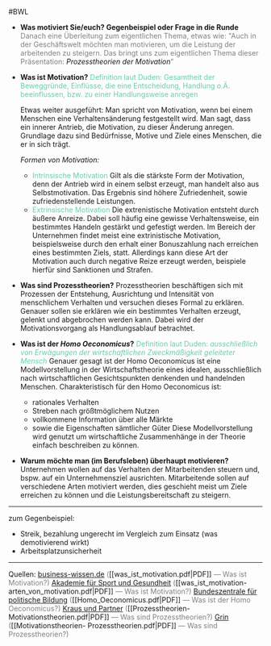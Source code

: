 #BWL
- **Was motiviert Sie/euch? Gegenbeispiel oder Frage in die Runde**
	<font style="color:grey">Danach eine Überleitung zum eigentlichen Thema, etwas wie: "Auch in der Geschäftswelt möchten man motivieren, um die Leistung der arbeitenden zu steigern. Das bringt uns zum eigentlichen Thema dieser Präsentation:</font> *Prozesstheorien der Motivation*<font style="color:grey">"</font>

- **Was ist Motivation?**
	<font style="color:MediumAquaMarine">Definition laut Duden: Gesamtheit der Beweggründe, Einflüsse, die eine Entscheidung, Handlung o.Ä. beeinflussen, bzw. zu einer Handlungsweise anregen</font> 
	
	Etwas weiter ausgeführt: Man spricht von Motivation, wenn bei einem Menschen eine Verhaltensänderung festgestellt wird. Man sagt, dass ein innerer Antrieb, die Motivation, zu dieser Änderung anregen. Grundlage dazu sind Bedürfnisse, Motive und Ziele eines Menschen, die er in sich trägt.
	
	*Formen von Motivation:*
	- <font style="color:MediumAquaMarine">Intrinsische Motivation</font>
		Gilt als die stärkste Form der Motivation, denn der Antrieb wird in einem selbst erzeugt, man handelt also aus Selbstmotivation.
		Das Ergebnis sind höhere Zufriedenheit, sowie zufriedenstellende Leistungen.
	- <font style="color:MediumAquaMarine">Extrinsische Motivation</font>
		Die extrenistische Motivation entsteht durch äußere Anreize. Dabei soll häufig eine gewisse Verhaltensweise, ein bestimmtes Handeln gestärkt und gefestigt werden.
		Im Bereich der Unternehmen findet meist eine extrinistische Motivation, beispielsweise durch den erhalt einer Bonuszahlung nach erreichen eines bestimmten Ziels, statt.
		Allerdings kann diese Art der Motivation auch durch negative Reize erzeugt werden, beispiele hierfür sind Sanktionen und Strafen.

- **Was sind Prozesstheorien?**
	Prozesstheorien beschäftigen sich mit Prozessen der Entstehung, Ausrichtung und Intensität von menschlichem Verhalten und versuchen dieses Formal zu erklären. Genauer sollen sie erklären wie ein bestimmtes Verhalten erzeugt, gelenkt und abgebrochen werden kann. Dabei wird der Motivationsvorgang als Handlungsablauf betrachtet. 

- **Was ist der *Homo Oeconomicus*?**
	<font style="color:MediumAquaMarine">Definition laut Duden: <i>ausschließlich von Erwägungen der wirtschaftlichen Zweckmäßigkeit geleiteter Mensch</i></font>
	Genauer gesagt ist der Homo Oeconomicus ist eine Modellvorstellung in der Wirtschaftstheorie eines idealen, ausschließlich nach wirtschaftlichen Gesichtspunkten denkenden und handelnden Menschen.
	Charakteristisch für den Homo Oeconomicus ist:
	- rationales Verhalten
	- Streben nach größtmöglichem Nutzen
	- vollkommene Information über alle Märkte
	- sowie die Eigenschaften sämtlicher Güter
	Diese Modellvorstellung wird genutzt um wirtschaftliche Zusammenhänge in der Theorie einfach beschreiben zu können.


- **Warum möchte man (im Berufsleben) überhaupt motivieren?**
	Unternehmen wollen auf das Verhalten der Mitarbeitenden steuern und, bspw. auf ein Unternehmensziel ausrichten.
	Mitarbeitende sollen auf verschiedene Arten motiviert werden, dies geschieht meist um Ziele erreichen zu können und die Leistungsbereitschaft zu steigern.

  
<hr>

zum Gegenbeispiel: 
- Streik, bezahlung ungerecht im Vergleich zum Einsatz (was demotivierend wirkt)
- Arbeitsplatzunsicherheit


---

Quellen:
<a href="https://www.business-wissen.de/hb/was-motivation-ist-und-wie-motivation-erklaert-wird/">business-wissen.de</a> <font style="color:grey">(</font>[[was_ist_motivation.pdf|PDF]]<font style="color:grey"> — Was ist Motivation?)</font>
<a href="https://www.akademie-sport-gesundheit.de/magazin/motivation.html">Akademie für Sport und Gesundheit</a> <font style="color:grey">(</font>[[was_ist_motivation-arten_von_motivation.pdf|PDF]]<font style="color:grey"> — Was ist Motivation?)</font>
<a href="https://www.bpb.de/kurz-knapp/lexika/lexikon-der-wirtschaft/19635/homo-oeconomicus/">Bundeszentrale für politische Bildung</a> <font style="color:grey">(</font>[[Homo_Oeconomicus.pdf|PDF]]<font style="color:grey"> — Was ist der Homo Oeconomicus?)</font>
<a href="https://kraus-und-partner.de/wissen/wiki/motivationstheorie-motivationsberatung-motivationsberater-karlsruhe">Kraus und Partner</a> <font style="color:grey">(</font>[[Prozesstheorien-Motivationstheorien.pdf|PDF]]<font style="color:grey"> — Was sind Prozesstheorien?)</font>
<a href="https://www.grin.com/document/18414">Grin</a> <font style="color:grey">(</font>[[Motivationstheorien- Prozesstheorien.pdf|PDF]]<font style="color:grey"> — Was sind Prozesstheorien?)</font>

